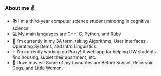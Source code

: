 ### About me :v:
  
- :books: I'm a third-year computer science student minoring in cognitive science  
- :computer: My main languages are C++, C, Python, and Ruby
- 🌱 I'm currently in my 3A term, taking Algorithms, User Interfaces, Operating Systems, and Intro Linguistics.   
- :bulb: I'm currently working on Proxy! A web app for helping UW students find housing, sublet their apartment, etc.
- :movie_camera: I love movies! Some of my favourites are Before Sunset, Reservoir Dogs, and Little Women. 
  
<!--
**tiffxnychiu/tiffxnychiu** is a ✨ _special_ ✨ repository because its `README.md` (this file) appears on your GitHub profile.
[![Tiffany's github stats](https://github-readme-stats.vercel.app/api?username=tiffxnychiu&theme=gruvbox&show_icons=true&hide=stars,prs&count_private=true)](https://github.com/anuraghazra/github-readme-stats)
[![Top Langs](https://github-readme-stats.vercel.app/api/top-langs/?username=tiffxnychiu&exclude_repo=shecares.space,GIF-to-ASCII&theme=gruvbox&layout=compact)](https://github.com/anuraghazra/github-readme-stats)

Here are some ideas to get you started:

- 🔭 I’m currently working on ...
- 🌱 I’m currently learning ...
- 👯 I’m looking to collaborate on ...
- 🤔 I’m looking for help with ...
- 💬 Ask me about ...
- 📫 How to reach me: ...
- 😄 Pronouns: ...
- ⚡ Fun fact: ...
-->
